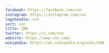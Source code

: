 ```yaml
---
facebook: https://facebook.com/cnn
instagram: https://instagram.com/cnn
logohandle: cnn
sort: cnn
title: CNN
twitter: https://x.com/cnn
website: https://www.cnn.com/
wikipedia: https://en.wikipedia.org/wiki/CNN
---
```

